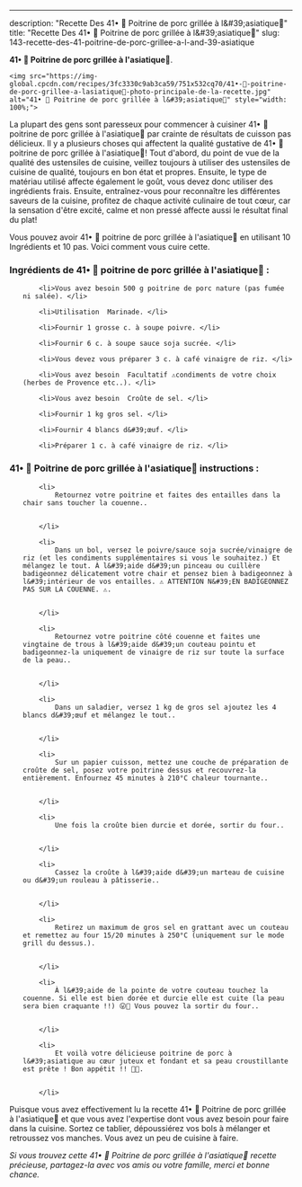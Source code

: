---
description: "Recette Des 41• 🥓 Poitrine de porc grillée à l&amp;#39;asiatique🥢"
title: "Recette Des 41• 🥓 Poitrine de porc grillée à l&amp;#39;asiatique🥢"
slug: 143-recette-des-41-poitrine-de-porc-grillee-a-l-and-39-asiatique

<p>
	<strong>41• 🥓 Poitrine de porc grillée à l&#39;asiatique🥢</strong>. 
	
</p>
<p>
	
	<img src="https://img-global.cpcdn.com/recipes/3fc3330c9ab3ca59/751x532cq70/41•-🥓-poitrine-de-porc-grillee-a-lasiatique🥢-photo-principale-de-la-recette.jpg" alt="41• 🥓 Poitrine de porc grillée à l&#39;asiatique🥢" style="width: 100%;">
	
	
</p>

La plupart des gens sont paresseux pour commencer à cuisiner 41• 🥓 poitrine de porc grillée à l&#39;asiatique🥢 par crainte de résultats de cuisson pas délicieux. Il y a plusieurs choses qui affectent la qualité gustative de 41• 🥓 poitrine de porc grillée à l&#39;asiatique🥢! Tout d'abord, du point de vue de la qualité des ustensiles de cuisine, veillez toujours à utiliser des ustensiles de cuisine de qualité, toujours en bon état et propres. Ensuite, le type de matériau utilisé affecte également le goût, vous devez donc utiliser des ingrédients frais. Ensuite, entraînez-vous pour reconnaître les différentes saveurs de la cuisine, profitez de chaque activité culinaire de tout cœur, car la sensation d'être excité, calme et non pressé affecte aussi le résultat final du plat!

<!--inarticleads1-->

Vous pouvez avoir 41• 🥓 poitrine de porc grillée à l&#39;asiatique🥢 en utilisant 10 Ingrédients et 10 pas. Voici comment vous cuire cette.

<h3>Ingrédients de 41• 🥓 poitrine de porc grillée à l&#39;asiatique🥢 :</h3>

<ol>
	
		<li>Vous avez besoin 500 g poitrine de porc nature (pas fumée ni salée). </li>
	
		<li>Utilisation  Marinade. </li>
	
		<li>Fournir 1 grosse c. à soupe poivre. </li>
	
		<li>Fournir 6 c. à soupe sauce soja sucrée. </li>
	
		<li>Vous devez vous préparer 3 c. à café vinaigre de riz. </li>
	
		<li>Vous avez besoin  Facultatif ⚠condiments de votre choix (herbes de Provence etc..). </li>
	
		<li>Vous avez besoin  Croûte de sel. </li>
	
		<li>Fournir 1 kg gros sel. </li>
	
		<li>Fournir 4 blancs d&#39;œuf. </li>
	
		<li>Préparer 1 c. à café vinaigre de riz. </li>
	
</ol>



<!--inarticleads2-->

<h3>41• 🥓 Poitrine de porc grillée à l&#39;asiatique🥢 instructions :</h3>

<ol>
	
		<li>
			Retournez votre poitrine et faites des entailles dans la chair sans toucher la couenne..
			
			
		</li>
	
		<li>
			Dans un bol, versez le poivre/sauce soja sucrée/vinaigre de riz (et les condiments supplémentaires si vous le souhaitez.) Et mélangez le tout. À l&#39;aide d&#39;un pinceau ou cuillère badigeonnez délicatement votre chair et pensez bien à badigeonnez à l&#39;intérieur de vos entailles. ⚠️ ATTENTION N&#39;EN BADIGEONNEZ PAS SUR LA COUENNE. ⚠️.
			
			
		</li>
	
		<li>
			Retournez votre poitrine côté couenne et faites une vingtaine de trous à l&#39;aide d&#39;un couteau pointu et badigeonnez-la uniquement de vinaigre de riz sur toute la surface de la peau..
			
			
		</li>
	
		<li>
			Dans un saladier, versez 1 kg de gros sel ajoutez les 4 blancs d&#39;œuf et mélangez le tout..
			
			
		</li>
	
		<li>
			Sur un papier cuisson, mettez une couche de préparation de croûte de sel, posez votre poitrine dessus et recouvrez-la entièrement. Enfournez 45 minutes à 210°C chaleur tournante..
			
			
		</li>
	
		<li>
			Une fois la croûte bien durcie et dorée, sortir du four..
			
			
		</li>
	
		<li>
			Cassez la croûte à l&#39;aide d&#39;un marteau de cuisine ou d&#39;un rouleau à pâtisserie..
			
			
		</li>
	
		<li>
			Retirez un maximum de gros sel en grattant avec un couteau et remettez au four 15/20 minutes à 250°C (uniquement sur le mode grill du dessus.).
			
			
		</li>
	
		<li>
			À l&#39;aide de la pointe de votre couteau touchez la couenne. Si elle est bien dorée et durcie elle est cuite (la peau sera bien craquante !!) 😛🤤 Vous pouvez la sortir du four..
			
			
		</li>
	
		<li>
			Et voilà votre délicieuse poitrine de porc à l&#39;asiatique au cœur juteux et fondant et sa peau croustillante est prête ! Bon appétit !! 🥓🥢.
			
			
		</li>
	
</ol>



<!--inarticleads1-->

<p>
Puisque vous avez effectivement lu la recette 41• 🥓 Poitrine de porc grillée à l&#39;asiatique🥢 et que vous avez l'expertise dont vous avez besoin pour faire dans la cuisine. Sortez ce tablier, dépoussiérez vos bols à mélanger et retroussez vos manches. Vous avez un peu de cuisine à faire.
</p>

<p>
<i>Si vous trouvez cette 41• 🥓 Poitrine de porc grillée à l&#39;asiatique🥢 recette précieuse, partagez-la avec vos amis ou votre famille, merci et bonne chance.</i>
</p>
